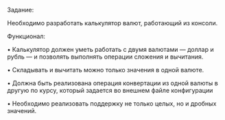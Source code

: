 Задание:

Необходимо разработать калькулятор валют, работающий из консоли.

Функционал:

•	Калькулятор должен уметь работать с двумя валютами — доллар и рубль — и позволять выполнять операции сложения и вычитания.

•	Складывать и вычитать можно только значения в одной валюте.

•	Должна быть реализована операция конвертации из одной валюты в другую по курсу, который задается во внешнем файле конфигурации

•	Необходимо реализовать поддержку не только целых, но и дробных значений.
